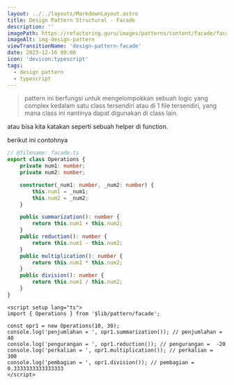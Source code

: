 ```yaml
---
layout: ../../layouts/MarkdownLayout.astro
title: Design Pattern Structural - Facade
description: ''
imagePath: https://refactoring.guru/images/patterns/content/facade/facade-2x.png
imageAlt: img-design-pattern
viewTransitionName: 'design-pattern-facade'
date: 2023-12-16 09:00
icon: 'devicon:typescript'
tags:
  - design pattern
  - typescript
---
```


<blockquote>
pattern ini berfungsi untuk mengelompokkan sebuah logic yang complex kedalam satu class tersendiri atau di 1 file tersendiri, yang mana class ini nantinya dapat digunakan di class lain.
</blockquote>

atau bisa kita katakan seperti sebuah helper di function.

berikut ini contohnya

```ts
// @filename: facade.ts
export class Operations {
	private num1: number;
	private num2: number;

	constructor(_num1: number, _num2: number) {
		this.num1 = _num1;
		this.num2 = _num2;
	}

	public summarization(): number {
		return this.num1 + this.num2;
	}
	public reduction(): number {
		return this.num1 - this.num2;
	}
	public multiplication(): number {
		return this.num1 * this.num2;
	}
	public division(): number {
		return this.num1 / this.num2;
	}
}
```

```vue title="index.vue"
<script setup lang="ts">
import { Operations } from '$lib/pattern/facade';

const opr1 = new Operations(10, 30);
console.log('penjumlahan = ', opr1.summarization()); // penjumlahan =  40
console.log('pengurangan = ', opr1.reduction()); // pengurangan =  -20
console.log('perkalian = ', opr1.multiplication()); // perkalian =  300
console.log('pembagian = ', opr1.division()); // pembagian =  0.3333333333333333
</script>
```
